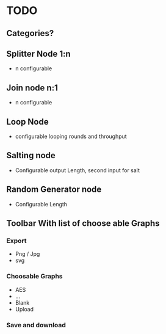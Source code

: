 # TODO

## Categories?

## Splitter Node 1:n
* n configurable

## Join node n:1
* n configurable

## Loop Node
* configurable looping rounds and throughput

## Salting node
* Configurable output Length, second input for salt

## Random Generator node 
* Configurable Length

## Toolbar With list of choose able Graphs
### Export
+ Png / Jpg
+ svg
### Choosable Graphs
* AES
* ...
* Blank
* Upload


### Save and download

